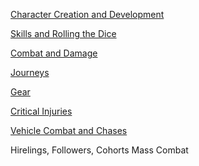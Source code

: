 

[Character Creation and Development](Character%20Creation%20and%20Development.md)

[Skills and Rolling the Dice](Skills%20and%20Rolling%20the%20Dice.md)

[Combat and Damage](Combat%20and%20Damage.md)

[Journeys](Journeys.md)

[Gear](Gear.md)

[Critical Injuries](Critical%20Injuries.md)

[Vehicle Combat and Chases](Vehicle%20Combat%20and%20Chases.md)

Hirelings, Followers, Cohorts
Mass Combat

